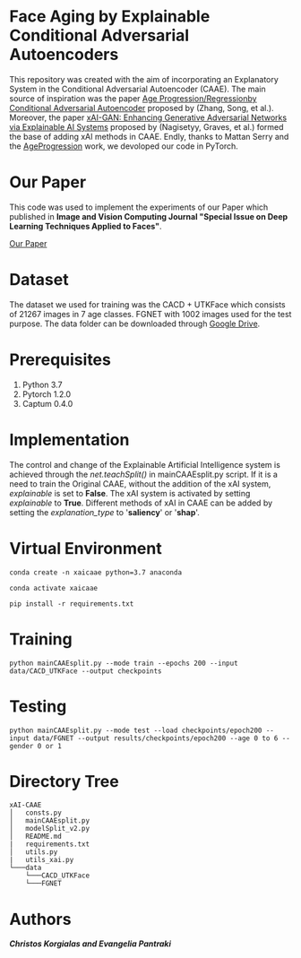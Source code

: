 # Face Aging by Explainable Conditional Adversarial Autoencoders

This repository was created with the aim of incorporating an Explanatory System in the Conditional Adversarial Autoencoder (CAAE). The main source of inspiration was the paper [Age Progression/Regressionby Conditional Adversarial Autoencoder](https://openaccess.thecvf.com/content_cvpr_2017/html/Zhang_Age_ProgressionRegression_by_CVPR_2017_paper.html) proposed by (Zhang, Song, et al.). Moreover, the paper [xAI-GAN: Enhancing Generative Adversarial Networks via Explainable AI Systems](https://arxiv.org/abs/2002.10438) proposed by (Nagisetyy, Graves, et al.) formed the base of adding xAI methods in CAAE. Endly, thanks to Mattan Serry and the [AgeProgression](https://github.com/mattans/AgeProgression) work, we devoloped our code in PyTorch.

# Our Paper

This code was used to implement the experiments of our Paper which published in **Image and Vision Computing Journal "Special Issue on Deep Learning Techniques Applied to Faces"**.

[Our Paper]()

# Dataset

The dataset we used for training was the CACD + UTKFace which consists of 21267 images in 7 age classes. FGNET with 1002 images used for the test purpose. The data folder can be downloaded through [Google Drive](https://drive.google.com/drive/folders/1AvYtsiAiZaO611AMGBK8fSFCqrUlBOOf?usp=sharing).

# Prerequisites

1. Python 3.7
2. Pytorch 1.2.0
3. Captum 0.4.0

# Implementation

The control and change of the Explainable Artificial Intelligence system is achieved through the *net.teachSplit()* in mainCAAEsplit.py script. If it is a need to train the Original CAAE, without the addition of the xAI system, *explainable* is set to **False**. The xAI system is activated by setting *explainable* to **True**. Different methods of xAI in CAAE can be added by setting the *explanation_type* to '**saliency**' or '**shap**'.

# Virtual Environment

```shell
conda create -n xaicaae python=3.7 anaconda
```

```shell
conda activate xaicaae
```

```shell
pip install -r requirements.txt
```

# Training

```shell
python mainCAAEsplit.py --mode train --epochs 200 --input data/CACD_UTKFace --output checkpoints
```
# Testing 

```shell
python mainCAAEsplit.py --mode test --load checkpoints/epoch200 --input data/FGNET --output results/checkpoints/epoch200 --age 0 to 6 --gender 0 or 1
```

# Directory Tree
```
xAI-CAAE   
│   consts.py  
│   mainCAAEsplit.py  
│   modelSplit_v2.py   
│   README.md
|   requirements.txt
│   utils.py
|   utils_xai.py
└───data
    └───CACD_UTKFace
    └───FGNET
```

# Authors

***Christos Korgialas and Evangelia Pantraki***



